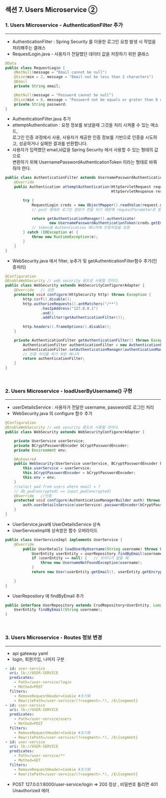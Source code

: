 ## 섹션 7. Users Microservice ➁

### 1. Users Microservice - AuthenticationFilter 추가
___

- AuthenticationFilter : Spring Security 를 이용한 로그인 요청 발생 시 작업을 처리해주는 클래스
- RequestLogin.java - 사용자가 전달했던 데이터 값을 저장하기 위한 클래스
```java
@Data
public class RequestLogin {
    @NotNull(message = "Email cannot be null")
    @Size(min = 2, message = "Email not be less than 2 characters")
    @Email
    private String email;

    @NotNull(message = "Password cannot be null")
    @Size(min = 8, message = "Password not be equals or grater than 8 characters")
    private String password;
}
```

- AuthenticationFilter.java 추가
- attemptAuthentication : 요청 정보를 보냈을때 그것을 처리 시켜줄 수 있는 메소드,   
로그인 인증 과정에서 사용, 사용자가 제공한 인증 정보를 기반으로 인증을 시도하고, 성공하거나 실패한 결과를 반환합니다.
- 사용자가 입력했던 email,id값을 Spring Security 에서 사용할 수 있는 형태의 값으로  
변환하기 위해 UsernamePasswordAuthenticationToken 이라는 형태로 바꿔줘야 한다. 

```java
public class AuthenticationFilter extends UsernamePasswordAuthenticationFilter {
    @Override
    public Authentication attemptAuthentication(HttpServletRequest request,
                                                HttpServletResponse response) throws AuthenticationException {

        try {
            RequestLogin creds = new ObjectMapper().readValue(request.getInputStream(), RequestLogin.class);
            // post 형태로 로그인 정보가 전달 되기 때문에 requestParameter로 받을수 없으므로 InputStream 사용

            return getAuthenticationManager().authenticate(
                    new UsernamePasswordAuthenticationToken(creds.getEmail(), creds.getPassword(), new ArrayList<>()));
            // token을 Authentication 매니저에 인증작업을 요청
        } catch (IOException e) {
            throw new RuntimeException(e);
        }
    }
}
```
- WebSecurity.java 에서 filter, ip추가 및 getAuthenticationFilter함수 추가(인증처리)
```java
@Configuration
@EnableWebSecurity // web security 용도로 사용할 것이다.
public class WebSecurity extends WebSecurityConfigurerAdapter {
    @Override   // 권한
    protected void configure(HttpSecurity http) throws Exception {
        http.csrf().disable();
        http.authorizeRequests().antMatchers("/**")
                .hasIpAddress("127.0.0.1")
                .and()
                .addFilter(getAuthenticationFilter());
        
        http.headers().frameOptions().disable();    
    }

    private AuthenticationFilter getAuthenticationFilter() throws Exception {
        AuthenticationFilter authenticationFilter = new AuthenticationFilter();
        authenticationFilter.setAuthenticationManager(authenticationManager()); 
        // 인증 처리를 하기 위한 메니저
        return authenticationFilter;
    }
}
```

<br>

### 2. Users Microservice - loadUserByUsername() 구현
___

- userDetailsService : 사용자가 전달한 username, password로 로그인 처리
- WebSecurity.java 의 configure 함수 추가
```java
@Configuration
@EnableWebSecurity // web security 용도로 사용할 것이다.
public class WebSecurity extends WebSecurityConfigurerAdapter {

    private UserService userService;
    private BCryptPasswordEncoder bCryptPasswordEncoder;
    private Environment env;

    @Autowired
    public WebSecurity(UserService userService, BCryptPasswordEncoder bCryptPasswordEncoder, Environment env) {
        this.userService = userService;
        this.bCryptPasswordEncoder = bCryptPasswordEncoder;
        this.env = env;
    }
    //select pwd from users where email = ?
    // db_pwd(encrypted) == input_pwd(encrypted)
    @Override   //인증
    protected void configure(AuthenticationManagerBuilder auth) throws Exception {
        auth.userDetailsService(userService).passwordEncoder(bCryptPasswordEncoder);
    }
}
```
- UserService.java에 UserDetailsService 상속
- UserServiceImpl에 상속받은 함수 오버라이드
```java
public class UserServiceImpl implements UserService {
    @Override
        public UserDetails loadUserByUsername(String username) throws UsernameNotFoundException {
            UserEntity userEntity = userRepository.findByEmail(username);
            if (userEntity == null) {   // 아이디가 없을 떄
                throw new UsernameNotFoundException(username);
            }
            return new User(userEntity.getEmail(), userEntity.getEncryptedPwd(), true, true, true, true, new ArrayList<>());//arrayList(권한)
    
    }
}
```

- UserRepository 에 findByEmail 추가
```java
public interface UserRepository extends CrudRepository<UserEntity, Long> {
    UserEntity findByEmail(String username);
}
```

<br>

### 3. Users Microservice - Routes 정보 변경
___

- api gateway yaml 
- login, 회원가입, 나머지 구분
```yaml
- id: user-service
  uri: lb://USER-SERVICE
  predicates:
    - Path=/user-service/login
    - Method=POST
  filters:
    - RemoveRequestHeader=Cookie #초기화
    - RewritePath=/user-service/(?<segment>.*), /$\{segment}
- id: user-service
  uri: lb://USER-SERVICE
  predicates:
    - Path=/user-service/users
    - Method=POST
  filters:
    - RemoveRequestHeader=Cookie #초기화
    - RewritePath=/user-service/(?<segment>.*), /$\{segment}
- id: user-service
  uri: lb://USER-SERVICE
  predicates:
    - Path=/user-service/**
    - Method=GET
  filters:
    - RemoveRequestHeader=Cookie #초기화
    - RewritePath=/user-service/(?<segment>.*), /$\{segment}
```
- POST 127.0.0.1:8000/user-service/login => 200 정상 , 비밀번호 틀리면 401 Unauthorized 에러
